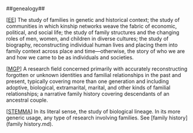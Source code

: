 ##genealogy##

\[[EE](SOURCES.md#EE)\]  The study of families in genetic and historical context; the study of communities in which kinship networks weave the fabric of economic, political, and social life; the study of family structures and the changing roles of men, women, and children in diverse cultures; the study of biography, reconstructing individual human lives and placing them into family context across place and time—otherwise, the story of who we are and how we came to be as individuals and societies.

\[[MGP](SOURCES.md#MGP)\] A research field concerned primarily with accurately reconstructing forgotten or unknown identities and familial relationships in the past and present, typically covering more than one generation and including adoptive, biological, extramarital, marital, and other kinds of familial relationships; a narrative family history covering descendants of an ancestral couple.

\[[STEMMA](SOURCES.md#STEMMA)\] In its literal sense, the study of biological lineage. In its more generic usage, any type of research involving families. See [family history](family history.md).
